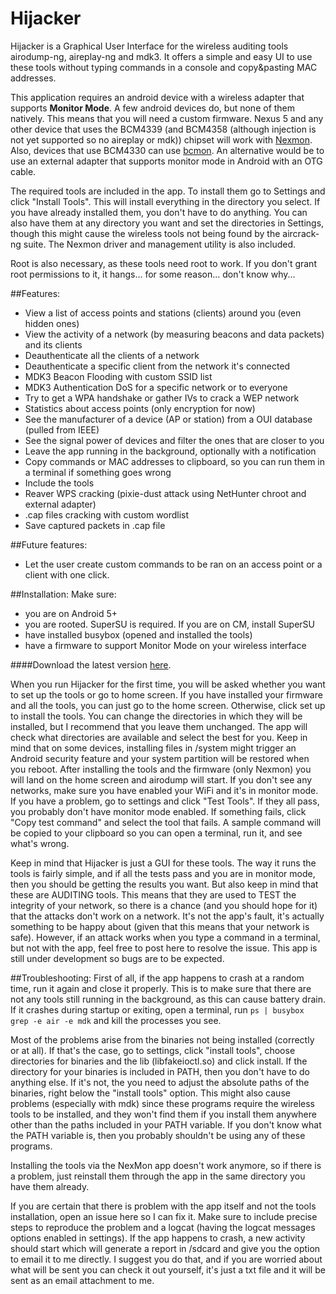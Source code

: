 # Hijacker

Hijacker is a Graphical User Interface for the wireless auditing tools airodump-ng, aireplay-ng and mdk3. It offers a simple and easy UI to use these tools without typing commands in a console and copy&pasting MAC addresses.

This application requires an android device with a wireless adapter that supports **Monitor Mode**. A few android devices do, but none of them natively. This means that you will need a custom firmware. Nexus 5 and any other device that uses the BCM4339 (and BCM4358 (although injection is not yet supported so no aireplay or mdk)) chipset will work with [Nexmon](https://github.com/seemoo-lab/nexmon). Also, devices that use BCM4330 can use [bcmon](http://bcmon.blogspot.gr/).
An alternative would be to use an external adapter that supports monitor mode in Android with an OTG cable.

The required tools are included in the app. To install them go to Settings and click "Install Tools". This will install everything in the directory you select. If you have already installed them, you don't have to do anything. You can also have them at any directory you want and set the directories in Settings, though this might cause the wireless tools not being found by the aircrack-ng suite. The Nexmon driver and management utility is also included.

Root is also necessary, as these tools need root to work. If you don't grant root permissions to it, it hangs... for some reason... don't know why...

##Features:
* View a list of access points and stations (clients) around you (even hidden ones)
* View the activity of a network (by measuring beacons and data packets) and its clients
* Deauthenticate all the clients of a network
* Deauthenticate a specific client from the network it's connected
* MDK3 Beacon Flooding with custom SSID list
* MDK3 Authentication DoS for a specific network or to everyone
* Try to get a WPA handshake or gather IVs to crack a WEP network
* Statistics about access points (only encryption for now)
* See the manufacturer of a device (AP or station) from a OUI database (pulled from IEEE)
* See the signal power of devices and filter the ones that are closer to you
* Leave the app running in the background, optionally with a notification
* Copy commands or MAC addresses to clipboard, so you can run them in a terminal if something goes wrong
* Include the tools
* Reaver WPS cracking (pixie-dust attack using NetHunter chroot and external adapter)
* .cap files cracking with custom wordlist
* Save captured packets in .cap file

##Future features:
* Let the user create custom commands to be ran on an access point or a client with one click.

##Installation:
Make sure:
* you are on Android 5+
* you are rooted. SuperSU is required. If you are on CM, install SuperSU
* have installed busybox (opened and installed the tools)
* have a firmware to support Monitor Mode on your wireless interface

####Download the latest version [here](https://github.com/chrisk44/Hijacker/releases).

When you run Hijacker for the first time, you will be asked whether you want to set up the tools or go to home screen. If you have installed your firmware and all the tools, you can just go to the home screen. Otherwise, click set up to install the tools. You can change the directories in which they will be installed, but I recommend that you leave them unchanged. The app will check what directories are available and select the best for you. Keep in mind that on some devices, installing files in /system might trigger an Android security feature and your system partition will be restored when you reboot. After installing the tools and the firmware (only Nexmon) you will land on the home screen and airodump will start. If you don't see any networks, make sure you have enabled your WiFi and it's in monitor mode. If you have a problem, go to settings and click "Test Tools". If they all pass, you probably don't have monitor mode enabled. If something fails, click "Copy test command" and select the tool that fails. A sample command will be copied to your clipboard so you can open a terminal, run it, and see what's wrong. 

Keep in mind that Hijacker is just a GUI for these tools. The way it runs the tools is fairly simple, and if all the tests pass and you are in monitor mode, then you should be getting the results you want. But also keep in mind that these are AUDITING tools. This means that they are used to TEST the integrity of your network, so there is a chance (and you should hope for it) that the attacks don't work on a network. It's not the app's fault, it's actually something to be happy about (given that this means that your network is safe). However, if an attack works when you type a command in a terminal, but not with the app, feel free to post here to resolve the issue. This app is still under development so bugs are to be expected.

##Troubleshooting:
First of all, if the app happens to crash at a random time, run it again and close it properly. This is to make sure that there are not any tools still running in the background, as this can cause battery drain. If it crashes during startup or exiting, open a terminal, run `ps | busybox grep -e air -e mdk` and kill the processes you see.

Most of the problems arise from the binaries not being installed (correctly or at all). If that's the case, go to settings, click "install tools", choose directories for binaries and the lib (libfakeioctl.so) and click install. If the directory for your binaries is included in PATH, then you don't have to do anything else. If it's not, the you need to adjust the absolute paths of the binaries, right below the "install tools" option. This might also cause problems (especially with mdk) since these programs require the wireless tools to be installed, and they won't find them if you install them anywhere other than the paths included in your PATH variable. If you don't know what the PATH variable is, then you probably shouldn't be using any of these programs.

Installing the tools via the NexMon app doesn't work anymore, so if there is a problem, just reinstall them through the app in the same directory you have them already.

If you are certain that there is problem with the app itself and not the tools installation, open an issue here so I can fix it. Make sure to include precise steps to reproduce the problem and a logcat (having the logcat messages options enabled in settings). If the app happens to crash, a new activity should start which will generate a report in /sdcard and give you the option to email it to me directly. I suggest you do that, and if you are worried about what will be sent you can check it out yourself, it's just a txt file and it will be sent as an email attachment to me.
